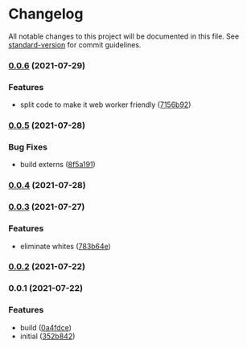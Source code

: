 # Changelog

All notable changes to this project will be documented in this file. See [standard-version](https://github.com/conventional-changelog/standard-version) for commit guidelines.

### [0.0.6](https://github.com/Liquid-JS/palette/compare/v0.0.5...v0.0.6) (2021-07-29)


### Features

* split code to make it web worker friendly ([7156b92](https://github.com/Liquid-JS/palette/commit/7156b929f0a603846feedfec2376753364c61426))

### [0.0.5](https://github.com/Liquid-JS/palette/compare/v0.0.4...v0.0.5) (2021-07-28)


### Bug Fixes

* build externs ([8f5a191](https://github.com/Liquid-JS/palette/commit/8f5a191046d2bf63faf705ca3fe31f06f19aac44))

### [0.0.4](https://github.com/Liquid-JS/palette/compare/v0.0.3...v0.0.4) (2021-07-28)

### [0.0.3](https://github.com/Liquid-JS/palette/compare/v0.0.2...v0.0.3) (2021-07-27)


### Features

* eliminate whites ([783b64e](https://github.com/Liquid-JS/palette/commit/783b64e7bb3d2190d817c49d81cf8bf25f83ed09))

### [0.0.2](https://github.com/Liquid-JS/palette/compare/v0.0.1...v0.0.2) (2021-07-22)

### 0.0.1 (2021-07-22)


### Features

* build ([0a4fdce](https://github.com/Liquid-JS/palette/commit/0a4fdce9e2f56047e6bf8391c12b3b022a42702a))
* initial ([352b842](https://github.com/Liquid-JS/palette/commit/352b842b95d38b0ab98a2e048c6a7a0cc9be239b))
